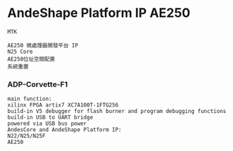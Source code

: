 # AndeShape Platform IP AE250
```
MTK
```
```
AE250 微處理器開發平台 IP
N25 Core
AE250位址空間配置
系統重置
```
### ADP-Corvette-F1
```
main function:
xilinx FPGA artix7 XC7A100T-1FTG256
build-in V5 debugger for flash burner and program debugging functions
build-in USB to UART bridge
powered via USB bus power
AndesCore and AndeShape Platform IP:
N22/N25/N25F
AE250
```
